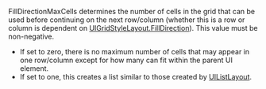 FillDirectionMaxCells determines the number of cells in the grid that can
be used before continuing on the next row/column (whether this is a row or
column is dependent on [UIGridStyleLayout.FillDirection](https://create.roblox.com/docs/reference/engine/classes/UIGridStyleLayout#FillDirection)). This value must
be non-negative.

- If set to zero, there is no maximum number of cells that may appear in
  one row/column except for how many can fit within the parent UI element.
- If set to one, this creates a list similar to those created by
  [UIListLayout](https://create.roblox.com/docs/reference/engine/classes/UIListLayout).